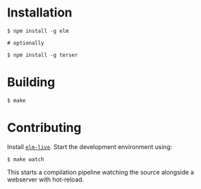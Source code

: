# Installation

```console
$ npm install -g elm

# optionally

$ npm install -g terser
```

# Building

```console
$ make
```

# Contributing

Install [`elm-live`](https://github.com/wking-io/elm-live). Start the development environment using:

```console
$ make watch
```

This starts a compilation pipeline watching the source alongside a webserver with hot-reload.
